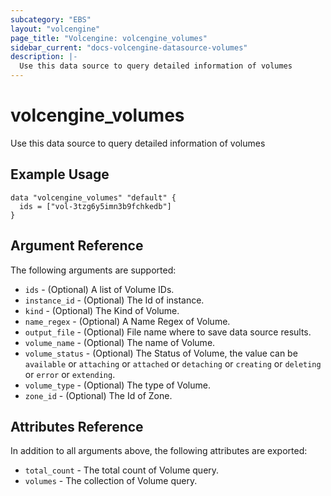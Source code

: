 ```yaml
---
subcategory: "EBS"
layout: "volcengine"
page_title: "Volcengine: volcengine_volumes"
sidebar_current: "docs-volcengine-datasource-volumes"
description: |-
  Use this data source to query detailed information of volumes
---
```

# volcengine_volumes
Use this data source to query detailed information of volumes
## Example Usage
```hcl
data "volcengine_volumes" "default" {
  ids = ["vol-3tzg6y5imn3b9fchkedb"]
}
```
## Argument Reference
The following arguments are supported:
* `ids` - (Optional) A list of Volume IDs.
* `instance_id` - (Optional) The Id of instance.
* `kind` - (Optional) The Kind of Volume.
* `name_regex` - (Optional) A Name Regex of Volume.
* `output_file` - (Optional) File name where to save data source results.
* `volume_name` - (Optional) The name of Volume.
* `volume_status` - (Optional) The Status of Volume, the value can be `available` or `attaching` or `attached` or `detaching` or `creating` or `deleting` or `error` or `extending`.
* `volume_type` - (Optional) The type of Volume.
* `zone_id` - (Optional) The Id of Zone.

## Attributes Reference
In addition to all arguments above, the following attributes are exported:
* `total_count` - The total count of Volume query.
* `volumes` - The collection of Volume query.


